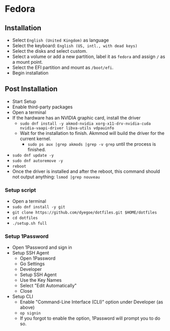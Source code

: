 # Fedora

## Installation

- Select `English (United Kingdom)` as language
- Select the keyboard: `English (US, intl., with dead keys)`
- Select the disks and select custom.
- Select a volume or add a new partition, label it as `fedora` and assign `/` as a mount point.
- Select the EFI partition and mount as `/boot/efi`.
- Begin installation

## Post Installation

- Start Setup
- Enable third-party packages
- Open a terminal
- If the hardware has an NVIDIA graphic card, install the driver
  - `sudo dnf install -y akmod-nvidia xorg-x11-drv-nvidia-cuda nvidia-vaapi-driver libva-utils vdpauinfo`
  - Wait for the installation to finish. Akmmod will build the driver for the current kernel.
    - `sudo ps aux |grep akmods |grep -v grep` until the process is finished.
- `sudo dnf update -y`
- `sudo dnf autoremove -y`
- `reboot`
- Once the driver is installed and after the reboot, this command should not output anything: `lsmod |grep nouveau`

### Setup script

- Open a terminal
- `sudo dnf install -y git`
- `git clone https://github.com/dyegoe/dotfiles.git $HOME/dotfiles`
- `cd dotfiles`
- `./setup.sh full`

### Setup 1Password

- Open 1Password and sign in
- Setup SSH Agent
  - Open 1Password
  - Go Settings
  - Developer
  - Setup SSH Agent
  - Use the Key Names
  - Select "Edit Automatically"
  - Close
- Setup CLI
  - Enable "Command-Line Interface (CLI)" option under Developer (as above)
  - `op signin`
  - If you forgot to enable the option, 1Password will prompt you to do so.
